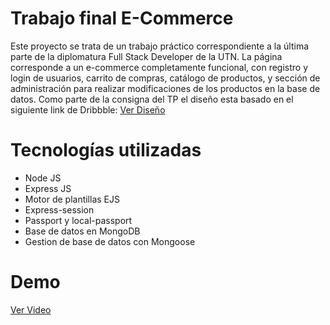 # Trabajo final E-Commerce

Este proyecto se trata de un trabajo práctico correspondiente a la última parte de la diplomatura Full Stack Developer de la UTN. La página corresponde a un e-commerce completamente funcional, con registro y login de usuarios, carrito de compras, catálogo de productos, y sección de administración para realizar modificaciones de los productos en la base de datos. Como parte de la consigna del TP el diseño esta basado en el siguiente link de Dribbble: <a href="https://dribbble.com/shots/20743352-Fashion-E-commerce-Landing-Page">Ver Diseño</a>

# Tecnologías utilizadas

* Node JS
* Express JS
* Motor de plantillas EJS
* Express-session
* Passport y local-passport
* Base de datos en MongoDB
* Gestion de base de datos con Mongoose

# Demo

<a href="https://dms.licdn.com/playlist/vid/D4D05AQE40yCxYgTRUw/mp4-720p-30fp-crf28/0/1690418235109?e=1692640800&v=beta&t=-e_S3EIAOsua9-7V7pgA13otiBwN7YyW0fH0gSut1EM">Ver Video</a>
